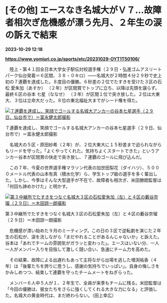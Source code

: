 # [その他] エースなき名城大がＶ７…故障者相次ぎ危機感が漂う先月、２年生の涙の訴えで結束

**2023-10-29 12:18**

**https://www.yomiuri.co.jp/sports/etc/20231029-OYT1T50106/**

　陸上・第４１回全日本大学女子駅伝対校選手権（２９日・弘進ゴムアスリートパーク仙台発着＝６区間、３８・０キロ）――名城大が２時間４分２９秒で史上初の７連覇を達成した。８度目の優勝。６秒差の２位でたすきを受けた３区の石松 愛朱加（あすか） （２年）が区間賞でトップに立ち、以降は先頭を譲らず。最終６区の谷本 七星（ななせ） （３年）が区間１位で突き放した。２位は大東大、３位は立命大だった。８位の東北福祉大までがシード権を得た。

[![７連覇を達成し、笑顔でゴールする名城大アンカーの谷本七星選手（２９日、仙台市で）＝富永健太郎撮影](https://www.yomiuri.co.jp/media/2023/10/20231029-OYT1I50098-1.jpg)](https://www.yomiuri.co.jp/pluralphoto/20231029-OYT1I50098/)

７連覇を達成し、笑顔でゴールする名城大アンカーの谷本七星選手（２９日、仙台市で）＝富永健太郎撮影

　名城大の５区・原田紗希（２年）が、２位大東大に１５秒差まで迫られながらもリードを守った。「よくやってくれた。気持ちよくスタートできた」というアンカー谷本が区間賞の快走で突き放し、７連覇のゴールに飛び込んだ。

　この７年、今夏の世界選手権マラソン代表の加世田梨花（ダイハツ）、５０００メートル代表の山本有真（積水化学）ら、学生トップ級の選手を多く輩出した。しかし、今季はそんな大型選手が不在で、故障者も相次ぎ、米田勝朗監督は「何回も諦めかけた」と明かす。

[![第３中継所でたすきをつなぐ名城大３区の石松愛朱加（左）と４区の藪谷奈瑠（２９日）＝木田諒一朗撮影](https://www.yomiuri.co.jp/media/2023/10/20231029-OYT1I50096-1.jpg)](https://www.yomiuri.co.jp/pluralphoto/20231029-OYT1I50096/)

第３中継所でたすきをつなぐ名城大３区の石松愛朱加（左）と４区の藪谷奈瑠（２９日）＝木田諒一朗撮影

　危機感が漂い始めた９月のミーティング。この日の３区で逆転劇を演じた２年生の石松が、涙を流しながら「まだやれることがあるんじゃないか」と訴えた。谷本は「あれでチームの雰囲気がガラッと変わった」。エースはいない分、一人一人がメンバー入りを目指して激しく競い合い、急速にチーム力を高めた。

　その結果、故障による出遅れもあって主将ながら出場を逃した増渕祐香（４年）は「後輩たちを誇りに思うし、感謝の気持ちでいっぱい」。自身の悔しさをかみしめつつ、結束して連覇を守ったチームメートをねぎらった。

　メンバー６人中５人が１、２年生で、全員が来季もチームに残る。米田監督は「今回の優勝は、彼女たちをさらに強くしてくれる大きな力になる」と評価した。名城大の黄金時代は、まだ終わらない。（田上幸広）